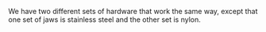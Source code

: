 We have two different sets of hardware that work the same way, except that one set of jaws is stainless steel and the other set is nylon.